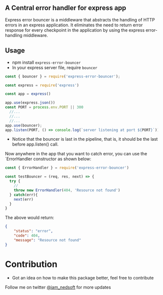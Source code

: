 ## A Central error handler for express app
Express error bouncer is a middleware that abstracts the handling of HTTP errors in an express application. It eliminates the need to return error response for every checkpoint in the application by using the express error-handling middleware.

## Usage

- npm install `express-error-bouncer`
- In your express server file, require `bouncer`

```javascript
const { bouncer } = require('express-error-bouncer');

const express = require('express')

const app = express()

app.use(express.json())
const PORT = process.env.PORT || 300
  //...
  //...
  //...
app.use(bouncer);
app.listen(PORT, () => console.log(`server listening at port ${PORT}`))

```

- Notice that the bouncer is last in the pipeline, that is, it should be the last before app.listen() call.

Now anywhere in the app that you want to catch error, you can use the `ErrorHandler constructor as shown below:

```js
const { ErrorHandler } = require('express-error-bouncer')

const testBouncer = (req, res, next) => {
  try {
    //
    throw new ErrorHandler(404, 'Resource not found')
  } catch(err){
    next(err)
  }
}
```

The above would return:
```json
{
    "status": "error",
    "code": 404,
    "message": "Resource not found"
}

```

# Contribution
- Got an idea on how to make this package better, feel free to contribute
  
Follow me on twitter [@iam_nedsoft](https://twitter.com/iam_nedsoft) for more updates
